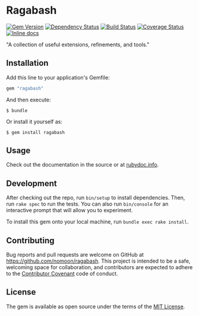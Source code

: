 # Ragabash

[![Gem Version](https://badge.fury.io/rb/ragabash.svg)](https://badge.fury.io/rb/ragabash)
[![Dependency Status](https://gemnasium.com/badges/github.com/nomoon/ragabash.svg)](https://gemnasium.com/github.com/nomoon/ragabash)
[![Build Status](https://travis-ci.org/nomoon/ragabash.svg?branch=master)](https://travis-ci.org/nomoon/ragabash)
[![Coverage Status](https://coveralls.io/repos/github/nomoon/ragabash/badge.svg?branch=develop)](https://coveralls.io/github/nomoon/ragabash?branch=develop)
[![Inline docs](http://inch-ci.org/github/nomoon/ragabash.svg?branch=master)](http://inch-ci.org/github/nomoon/ragabash)

"A collection of useful extensions, refinements, and tools."

## Installation

Add this line to your application's Gemfile:

```ruby
gem "ragabash"
```

And then execute:

    $ bundle

Or install it yourself as:

    $ gem install ragabash

## Usage

Check out the documentation in the source or at [rubydoc.info](http://www.rubydoc.info/github/nomoon/ragabash).

## Development

After checking out the repo, run `bin/setup` to install dependencies. Then, run `rake spec` to run the tests. You can also run `bin/console` for an interactive prompt that will allow you to experiment.

To install this gem onto your local machine, run `bundle exec rake install`.

## Contributing

Bug reports and pull requests are welcome on GitHub at https://github.com/nomoon/ragabash. This project is intended to be a safe, welcoming space for collaboration, and contributors are expected to adhere to the [Contributor Covenant](http://contributor-covenant.org) code of conduct.


## License

The gem is available as open source under the terms of the [MIT License](http://opensource.org/licenses/MIT).
